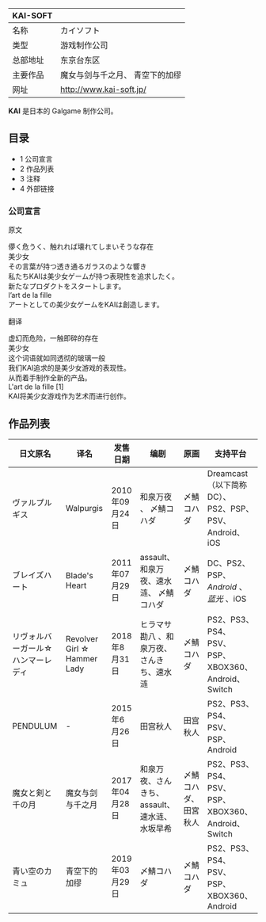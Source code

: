 |  KAI-SOFT  ||
|---|---|
|名称  |  カイソフト   |
|类型  |  游戏制作公司   |
|总部地址  |  东京台东区   |
|主要作品  |  魔女与剑与千之月、  青空下的加缪   |
|网址  |  http://www.kai-soft.jp/   |
  
**KAI** 是日本的  Galgame  制作公司。

##  目录

  * 1  公司宣言 
  * 2  作品列表 
  * 3  注释 
  * 4  外部链接 

###  公司宣言

原文

儚く危うく、触れれば壊れてしまいそうな存在  
美少女  
その言葉が持つ透き通るガラスのような響き  
私たちKAIは美少女ゲームが持つ表現性を追求したく。  
新たなプロダクトをスタートします。  
l’art de la fille  
アートとしての美少女ゲームをKAIは創造します。  

翻译

虚幻而危险，一触即碎的存在  
美少女  
这个词语就如同透彻的玻璃一般  
我们KAI追求的是美少女游戏的表现性。  
从而着手制作全新的产品。  
L'art de la fille  [1]  
KAI将美少女游戏作为艺术而进行创作。

##  作品列表

|  日文原名  |  译名  |  发售日期  |  编剧  |  原画  |  支持平台   
---|---|---|---|---|---  
ヴァルプルギス  |  Walpurgis  |  2010年09月24日  |  和泉万夜  、  〆鯖コハダ  |  〆鯖コハダ  |  Dreamcast（以下简称DC）、PS2、PSP、PSV、Android、iOS   
ブレイズハート  |  Blade's Heart  |  2011年07月29日  |  assault、和泉万夜、速水涟、  〆鯖コハダ  |  〆鯖コハダ  |  DC、PS2、PSP、 _Android_ 、 _蓝光_ 、iOS   
リヴォルバーガール☆ハンマーレディ  |  Revolver Girl ☆ Hammer Lady  |  2018年8月31日  |  ヒラマサ勘八  、和泉万夜、さんきち、速水涟  |  〆鯖コハダ  |  PS2、PS3、PS4、PSV、PSP、XBOX360、Android、Switch   
PENDULUM  |  \-  |  2015年6月26日  |  田宫秋人  |  田宫秋人  |  PS2、PS3、PS4、PSV、PSP、Android   
魔女と剣と千の月  |  魔女与剑与千之月  |  2017年04月28日  |  和泉万夜、さんきち、assault、速水涟、水坂早希  |  〆鯖コハダ、田宮秋人  |  PS2、PS3、PS4、PSV、PSP、XBOX360、Android、Switch   
青い空のカミュ  |  青空下的加缪  |  2019年03月29日  |  〆鯖コハダ  |  〆鯖コハダ  |  PS2、PS3、PS4、PSV、PSP、XBOX360、Android   
  